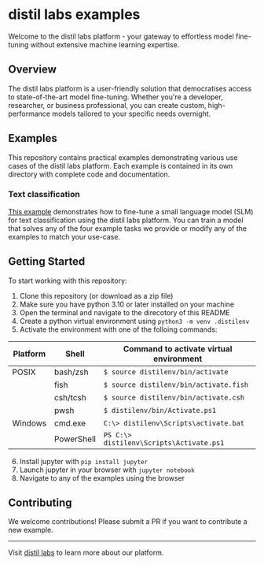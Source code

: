 # distil labs examples

Welcome to the distil labs platform - your gateway to effortless model fine-tuning without extensive machine learning expertise.

## Overview

The distil labs platform is a user-friendly solution that democratises access to state-of-the-art model fine-tuning. Whether you're a developer, researcher, or business professional, you can create custom, high-performance models tailored to your specific needs overnight.


## Examples

This repository contains practical examples demonstrating various use cases of the distil labs platform. Each example is contained in its own directory with complete code and documentation.

### Text classification
[This example](classification-tutorial) demonstrates how to fine-tune a small language model (SLM) for text classification using the distil labs platform. You can train a model that solves any of the four example tasks we provide or modify any of the examples to match your use-case. 



## Getting Started


To start working with this repository:
1. Clone this repository (or download as a zip file)
2. Make sure you have python 3.10 or later installed on your machine
3. Open the terminal and navigate to the direcotory of this README
4. Create a python virtual environment using `python3 -m venv .distilenv`
5. Activate the environment with one of the folloing commands:

| Platform | Shell | Command to activate virtual environment |
| --- | --- |----------------------------------------|
| POSIX | bash/zsh | `$ source distilenv/bin/activate`      |
|  | fish | `$ source distilenv/bin/activate.fish` |
|  | csh/tcsh | `$ source distilenv/bin/activate.csh`  |
|  | pwsh | `$ distilenv/bin/Activate.ps1`         |
| Windows | cmd.exe | `C:\> distilenv\Scripts\activate.bat`  |
|  | PowerShell | `PS C:\> distilenv\Scripts\Activate.ps1` |

6. Install jupyter with `pip install jupyter`
7. Launch jupyter in your browser with `jupyter notebook`
8. Navigate to any of the examples using the browser

## Contributing

We welcome contributions! Please submit a PR if you want to contribute a new example.

---

Visit [distil labs](https://distillabs.ai) to learn more about our platform.
